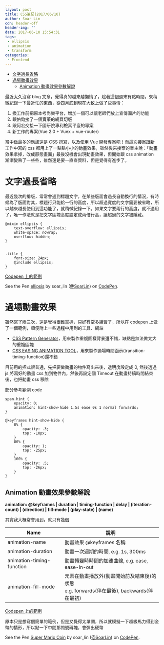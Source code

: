 ```yaml
---
layout: post
title: CSS筆記(2017/06/10)
author: Soar Lin
cdn: header-off
header-img: ''
date: 2017-06-10 15:54:31
tags:
 - ellipsis
 - animation
 - transform
categories:
 - Frontend
---
```

<!-- MarkdownTOC -->

- [文字過長省略](#%E6%96%87%E5%AD%97%E9%81%8E%E9%95%B7%E7%9C%81%E7%95%A5)
- [過場動畫效果](#%E9%81%8E%E5%A0%B4%E5%8B%95%E7%95%AB%E6%95%88%E6%9E%9C)
    - [Animation 動畫效果參數解說](#animation-%E5%8B%95%E7%95%AB%E6%95%88%E6%9E%9C%E5%8F%83%E6%95%B8%E8%A7%A3%E8%AA%AA)

<!-- /MarkdownTOC -->

最近太久沒寫 blog 文章，覺得真的越來越懶惰了，趁著這個週末有點時間，來稍微紀錄一下最近忙的東西，從四月底到現在大致上做了些事情：

1. 換工作前把原本考尚樂平台，增加一個可以讓老師們放上宣傳圖片的功能
2. 跟佑鈞接了一個賣藥的網頁切版
3. 跟阿宏交接一下國研院專利檢索平臺的專案
4. 新工作的專案(Vue 2.0 + Vuex + vue-router)

當中做最多的應該還是 CSS 撰寫，以及使用 Vue 開發專案吧！而這次接案跟新工作中寫的 css 都用上了一點點小小的動畫效果，雖然後來接案的業主說：「動畫效果拿掉，改成靜態畫面」最後沒機會出現動畫效果，但開始跟 css animation 漸漸變熟了一些些，雖然還是要一直查資料，但是覺得有進步了。

<a name="%E6%96%87%E5%AD%97%E9%81%8E%E9%95%B7%E7%9C%81%E7%95%A5"></a>
# 文字過長省略

最近幾次的排版，常常會遇到標題文字，在某些版面會過長自動換行的情況，有時候為了版面對其，標題行只能給一行的高度，所以超過寬度的文字需要被省略，所以越來越長使用到這功能了，就稍微紀錄一下。如果文字要兩行的高度，就不適用了，唯一作法就是把文字區塊高度設定成兩倍行高，讓超過的文字被隱藏。
<!-- more -->
````
@mixin ellipsis {
    text-overflow: ellipsis;
    white-space: nowrap;
    overflow: hidden;
}


.title {
    font-size: 24px;
    @include ellipsis;
}

````

[Codepen 上的範例](https://codepen.io/SoarLin)

<p data-height="350" data-theme-id="0" data-slug-hash="OgMGOE" data-default-tab="css,result" data-user="SoarLin" data-embed-version="2" data-pen-title="ellipsis" class="codepen">See the Pen <a href="https://codepen.io/SoarLin/pen/OgMGOE/">ellipsis</a> by soar_lin (<a href="https://codepen.io/SoarLin">@SoarLin</a>) on <a href="https://codepen.io">CodePen</a>.</p>
<script async src="https://production-assets.codepen.io/assets/embed/ei.js"></script>

<a name="%E9%81%8E%E5%A0%B4%E5%8B%95%E7%95%AB%E6%95%88%E6%9E%9C"></a>
# 過場動畫效果

雖然寫了兩三次，還是覺得很難掌握，只好有空多練習了，所以在 codepen 上做了一個範例，順便附上一些過程中用到的工具、網站

* [CSS Pattern Generator](http://www.patternify.com)，用來製作重複圖樣背景還不錯，缺點是無法做太大的重複區塊
* [CSS EASING ANIMATION TOOL](https://matthewlein.com/ceaser/)，用來製作過場時間函示(transition-timing-function)還不錯

目前用的招式很普通，先把要做動畫的物件寫出來後，透明度設定成 0, 然後透過 js 將寫好的動畫 css 加到物件內，然後再設定個 Timeout 在動畫持續時間結束後，也把動畫 css 移除

部分參考範例 code

````
span.hint {
    opacity: 0;
    animation: hint-show-hide 1.5s ease 0s 1 normal forwards;
}

@keyframes hint-show-hide {
    0% {
        opacity: .3;
        top: -10px;
    }
    80% {
        opacity: 1;
        top: -25px;
    }
    100% {
        opacity: .5;
        top: -26px;
    }
}
````

<a name="animation-%E5%8B%95%E7%95%AB%E6%95%88%E6%9E%9C%E5%8F%83%E6%95%B8%E8%A7%A3%E8%AA%AA"></a>
## Animation 動畫效果參數解說

**animation: @keyframes | duration | timing-function | delay | (iteration-count) | (direction) | fill-mode | (play-state) | (name)**

其實我大概常會用到，就只有幾個

| Name | 說明 |
| ---- | --- |
| animation-name | 動畫效果 @keyframes 名稱 |
| animation-duration | 動畫一次週期的時間, e.g. 1s, 300ms |
| animation-timing-function | 動畫轉變時時間的加速曲線, e.g. ease, ease-in-out |
| animation-fill-mode | 元素在動畫播放外(動畫開始前及結束後)的狀態 <br />e.g. forwards(停在最後), backwards(停在最初) |


[Codepen 上的範例](https://codepen.io/SoarLin/pen/pwgBKM/)

原本只是想寫個簡單的範例，但是又覺得太單調，所以就模擬一下超級馬力得到金幣的情形，所以點一下中間那問號磚塊，會彈出硬幣

<p data-height="380" data-theme-id="0" data-slug-hash="pwgBKM" data-default-tab="result" data-user="SoarLin" data-embed-version="2" data-pen-title="Super Mario Coin" class="codepen">See the Pen <a href="https://codepen.io/SoarLin/pen/pwgBKM/">Super Mario Coin</a> by soar_lin (<a href="https://codepen.io/SoarLin">@SoarLin</a>) on <a href="https://codepen.io">CodePen</a>.</p>
<script async src="https://production-assets.codepen.io/assets/embed/ei.js"></script>